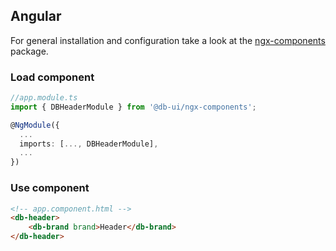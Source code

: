 ## Angular

For general installation and configuration take a look at the [ngx-components](https://www.npmjs.com/package/@db-ui/ngx-components) package.

### Load component

```ts app.module.ts
//app.module.ts
import { DBHeaderModule } from '@db-ui/ngx-components';

@NgModule({
  ...
  imports: [..., DBHeaderModule],
  ...
})

```

### Use component

```html app.component.html
<!-- app.component.html -->
<db-header>
	<db-brand brand>Header</db-brand>
</db-header>
```
